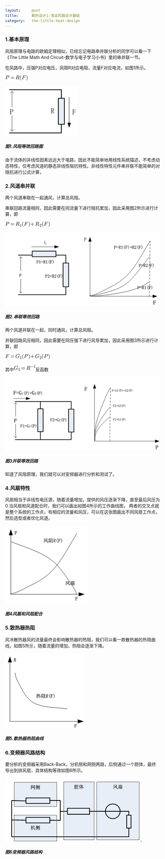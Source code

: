```yaml
---
layout:     post
title:      散热设计1-浅谈风路设计基础
category:   the-little-heat-design
---
```


### **1.基本原理**

风阻原理与电路的欧姆定理相似，已经忘记电路串并联分析的同学可以看一下《The Little Math And Circuit-数学与电子学习小书》里的串并联一节。

在风路中，压强P对应电压，风阻R对应电阻，流量F对应电流，如图1所示。

![](assets/formula_S1_F3.gif)

![](assets/Cover_Heat_S1_E1.png)

##### **图1.风阻等效回路图**

由于流体的非线性因素远远大于电路，因此不能简单地用线性系统描述，不考虑动态特性，仅考虑风道的静态非线性阻抗特性。非线性特性元件串并联不能简单的对阻抗进行公式计算，

### **2.风道串并联**

两个风道串联在一起通风，计算总风阻。

串联回路流量相同，因此需要在同流量下进行阻抗累加，因此采用图2所示进行计算，即

![](assets/formula_S1_F4.gif)

![](assets/Cover_Heat_S1_E2.png)

##### **图2.串联等效回路**

两个风道并联在一起，同时通风，计算总风阻。

并联回路风压相同，因此需要在同压强下进行风导累加，因此采用图3所示进行计算，即

![](assets/formula_S1_F1.gif)

其中![](assets/formula_S1_F2.gif)反函数

![](assets/Cover_Heat_S1_E3.png)

##### **图3并联等效回路**

知道了风阻原理，我们就可以对变频器进行分析和测试了。

### **4.风扇特性**

风扇相当于非线性电压源，随着流量增加，提供的风压逐渐下降，直至最后风压为0.当风扇和风道配合时，我们可以画出如图4所示的工作曲线图， 两者的交叉点就是整个系统的工作点，有相应的流量和风压，可以在这张图画出不同风扇工作点，然后选型或者优化风道。

![](assets/Cover_Heat_S1_E7.png)

##### **图4风扇和风阻配合**

### **5.散热器热阻**

风冷散热器风的流量最终会影响散热器的热阻，我们可以看一款散热器的热阻曲线，如图5所示，随着流量的增加，热阻会逐渐下降。

![](assets/Cover_Heat_S1_E8.png)

##### **图5.散热器热阻曲线**

### **6.变频器风路结构**

要分析的变频器采用Back-Back，分机侧和网侧两路，后侧通过一个腔体，最终导出到排风扇，具体结构等效如图6所示。

![](assets/Cover_Heat_S1_E4.png)

##### **图6变频器风路结构**


